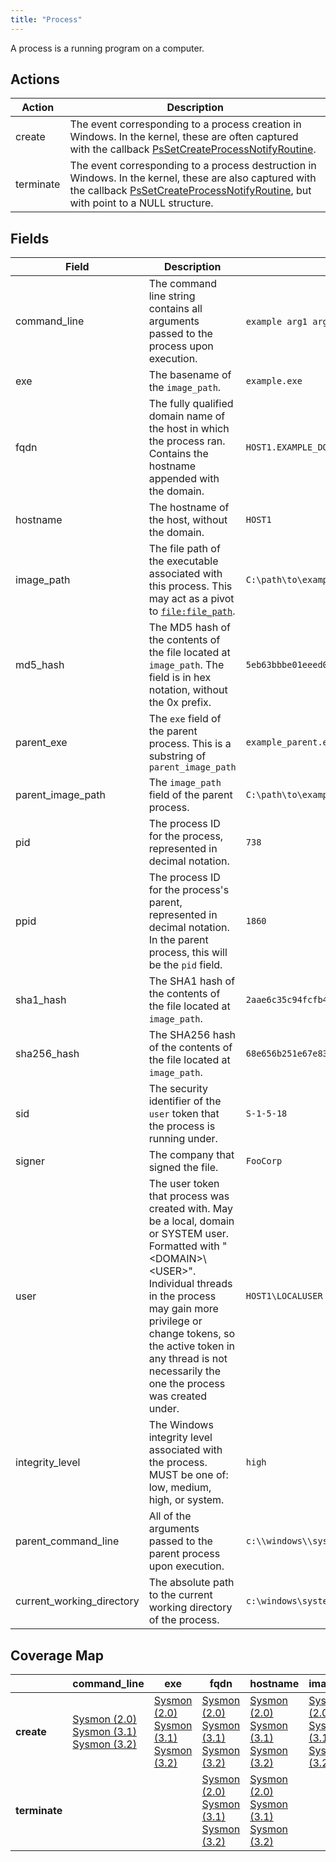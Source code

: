 ```yaml
---
title: "Process"
---
```


A process is a running program on a computer.

## Actions

|Action|Description|
|---|---|
|create|The event corresponding to a process creation in Windows. In the kernel, these are often captured with the callback [PsSetCreateProcessNotifyRoutine](https://msdn.microsoft.com/en-us/library/windows/hardware/ff559951%28v=vs.85%29.aspx).|
|terminate|The event corresponding to a process destruction in Windows. In the kernel, these are also captured with the callback [PsSetCreateProcessNotifyRoutine](https://msdn.microsoft.com/en-us/library/windows/hardware/ff559951%28v=vs.85%29.aspx), but with point to a NULL structure.|

## Fields

|Field|Description|Example|
|---|---|---|
|command_line|The command line string contains all arguments passed to the process upon execution.|`example arg1 arg2`, `example.exe`, `C:\path\example.exe /flag1`|
|exe|The basename of the `image_path`.|`example.exe`|
|fqdn|The fully qualified domain name of the host in which the process ran. Contains the hostname appended with the domain.|`HOST1.EXAMPLE_DOMAIN.COM`|
|hostname|The hostname of the host, without the domain.|`HOST1`|
|image_path|The file path of the executable associated with this process. This may act as a pivot to [`file:file_path`](https://car.mitre.org/wiki/Data_Model/file#file_path).|`C:\path\to\example.exe`|
|md5_hash|The MD5 hash of the contents of the file located at `image_path`. The field is in hex notation, without the 0x prefix.|`5eb63bbbe01eeed093cb22bb8f5acdc3`|
|parent_exe|The `exe` field of the parent process. This is a substring of `parent_image_path`|`example_parent.exe`|
|parent_image_path|The `image_path` field of the parent process.|`C:\path\to\example_parent.exe`|
|pid|The process ID for the process, represented in decimal notation.|`738`|
|ppid|The process ID for the process's parent, represented in decimal notation. In the parent process, this will be the `pid` field.|`1860`|
|sha1_hash|The SHA1 hash of the contents of the file located at `image_path`.|`2aae6c35c94fcfb415dbe95f408b9ce91ee846ed`|
|sha256_hash|The SHA256 hash of the contents of the file located at `image_path`.|`68e656b251e67e8358bef8483ab0d51c6619f3e7a1a9f0e75838d41ff368f728`|
|sid|The security identifier of the `user` token that the process is running under.|`S-1-5-18`|
|signer|The company that signed the file.|`FooCorp`|
|user|The user token that process was created with. May be a local, domain or SYSTEM user. Formatted with "\<DOMAIN>\\\<USER>". Individual threads in the process may gain more privilege or change tokens, so the active token in any thread is not necessarily the one the process was created under.|`HOST1\LOCALUSER`|
|integrity_level|The Windows integrity level associated with the process. MUST be one of: low, medium, high, or system.|`high`|
|parent_command_line|All of the arguments passed to the parent process upon execution.|`c:\\windows\\system32\\dism.exe foo.xml`|
|current_working_directory|The absolute path to the current working directory of the process.|`c:\windows\system32\`|

## Coverage Map

| | **command_line** | **exe** | **fqdn** | **hostname** | **image_path** | **md5_hash** | **parent_exe** | **parent_image_path** | **pid** | **ppid** | **sha1_hash** | **sha256_hash** | **sid** | **signer** | **user** |
|---|---|---|---|---|---|---|---|---|---|---|---|---|---|---|---|
| **create** | [Sysmon (2.0)]( ../sensors/sysmon_2.0) [Sysmon (3.1)]( ../sensors/sysmon_3.1) [Sysmon (3.2)]( ../sensors/sysmon_3.2) | [Sysmon (2.0)]( ../sensors/sysmon_2.0) [Sysmon (3.1)]( ../sensors/sysmon_3.1) [Sysmon (3.2)]( ../sensors/sysmon_3.2) | [Sysmon (2.0)]( ../sensors/sysmon_2.0) [Sysmon (3.1)]( ../sensors/sysmon_3.1) [Sysmon (3.2)]( ../sensors/sysmon_3.2) | [Sysmon (2.0)]( ../sensors/sysmon_2.0) [Sysmon (3.1)]( ../sensors/sysmon_3.1) [Sysmon (3.2)]( ../sensors/sysmon_3.2) | [Sysmon (2.0)]( ../sensors/sysmon_2.0) [Sysmon (3.1)]( ../sensors/sysmon_3.1) [Sysmon (3.2)]( ../sensors/sysmon_3.2) | [Sysmon (2.0)]( ../sensors/sysmon_2.0) [Sysmon (3.1)]( ../sensors/sysmon_3.1) [Sysmon (3.2)]( ../sensors/sysmon_3.2) | [Sysmon (2.0)]( ../sensors/sysmon_2.0) [Sysmon (3.1)]( ../sensors/sysmon_3.1) [Sysmon (3.2)]( ../sensors/sysmon_3.2) | [Sysmon (2.0)]( ../sensors/sysmon_2.0) [Sysmon (3.1)]( ../sensors/sysmon_3.1) [Sysmon (3.2)]( ../sensors/sysmon_3.2) | [Sysmon (2.0)]( ../sensors/sysmon_2.0) [Sysmon (3.1)]( ../sensors/sysmon_3.1) [Sysmon (3.2)]( ../sensors/sysmon_3.2) | [Sysmon (2.0)]( ../sensors/sysmon_2.0) [Sysmon (3.1)]( ../sensors/sysmon_3.1) [Sysmon (3.2)]( ../sensors/sysmon_3.2) | [Sysmon (2.0)]( ../sensors/sysmon_2.0) [Sysmon (3.1)]( ../sensors/sysmon_3.1) [Sysmon (3.2)]( ../sensors/sysmon_3.2) | [Sysmon (2.0)]( ../sensors/sysmon_2.0) [Sysmon (3.1)]( ../sensors/sysmon_3.1) [Sysmon (3.2)]( ../sensors/sysmon_3.2) | | | [Sysmon (2.0)]( ../sensors/sysmon_2.0) [Sysmon (3.1)]( ../sensors/sysmon_3.1) [Sysmon (3.2)]( ../sensors/sysmon_3.2) |
| **terminate** | | | [Sysmon (2.0)]( ../sensors/sysmon_2.0) [Sysmon (3.1)]( ../sensors/sysmon_3.1) [Sysmon (3.2)]( ../sensors/sysmon_3.2) | [Sysmon (2.0)]( ../sensors/sysmon_2.0) [Sysmon (3.1)]( ../sensors/sysmon_3.1) [Sysmon (3.2)]( ../sensors/sysmon_3.2) | | | | | [Sysmon (2.0)]( ../sensors/sysmon_2.0) [Sysmon (3.1)]( ../sensors/sysmon_3.1) [Sysmon (3.2)]( ../sensors/sysmon_3.2) | | | | | | [Sysmon (2.0)]( ../sensors/sysmon_2.0) [Sysmon (3.1)]( ../sensors/sysmon_3.1) [Sysmon (3.2)]( ../sensors/sysmon_3.2) |


